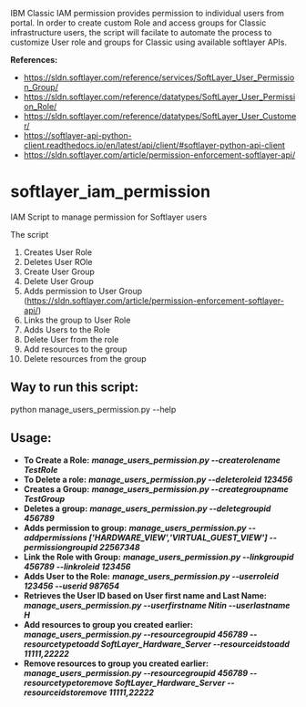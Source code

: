 IBM Classic IAM permission provides permission to individual users from portal. In order to create custom Role and access groups for Classic infrastructure users, the script will facilate to automate the process to customize User role and groups for Classic using available softlayer APIs. 

**References:**
- https://sldn.softlayer.com/reference/services/SoftLayer_User_Permission_Group/
- https://sldn.softlayer.com/reference/datatypes/SoftLayer_User_Permission_Role/
- https://sldn.softlayer.com/reference/datatypes/SoftLayer_User_Customer/
- https://softlayer-api-python-client.readthedocs.io/en/latest/api/client/#softlayer-python-api-client
- https://sldn.softlayer.com/article/permission-enforcement-softlayer-api/

# softlayer_iam_permission
IAM Script to manage permission for Softlayer users

The script 
1. Creates User Role
2. Deletes User ROle
3. Create User Group
4. Delete User Group
5. Adds permission to User Group (https://sldn.softlayer.com/article/permission-enforcement-softlayer-api/)
6. Links the group to User Role
7. Adds Users to the Role
8. Delete User from the role
9. Add resources to the group
10. Delete resources from the group

## Way to run this script: 
python manage_users_permission.py --help

## Usage:
- **To Create a Role:** ***manage_users_permission.py --createrolename TestRole***
- **To Delete a role:** ***manage_users_permission.py --deleteroleid 123456*** 
- **Creates a Group:** ***manage_users_permission.py --creategroupname TestGroup***
- **Deletes a group:** ***manage_users_permission.py --deletegroupid 456789***
- **Adds permission to group:** ***manage_users_permission.py --addpermissions ['HARDWARE_VIEW','VIRTUAL_GUEST_VIEW'] --permissiongroupid 22567348***
- **Link the Role with Group:** ***manage_users_permission.py --linkgroupid 456789 --linkroleid 123456***
- **Adds User to the Role:** ***manage_users_permission.py --userroleid 123456 --userid 987654***
- **Retrieves the User ID based on User first name and Last Name:** ***manage_users_permission.py --userfirstname Nitin --userlastname H***
- **Add resources to group you created earlier:** ***manage_users_permission.py --resourcegroupid 456789 --resourcetypetoadd SoftLayer_Hardware_Server --resourceidstoadd 11111,22222***
- **Remove resources to group you created earlier:** ***manage_users_permission.py --resourcegroupid 456789 --resourcetypetoremove SoftLayer_Hardware_Server --resourceidstoremove 11111,22222***
